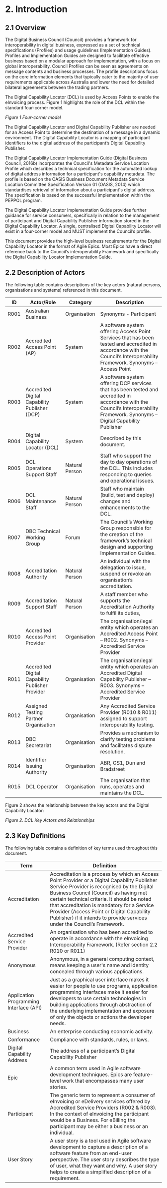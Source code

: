 # 2.	Introduction
## 2.1	Overview
The Digital Business Council (Council) provides a framework for interoperability in digital business, expressed as a set of technical specifications (Profiles) and usage guidelines (Implementation Guides). Profiles and Implementation Guides are designed to facilitate effective business based on a modular approach for implementation, with a focus on global interoperability.
Council Profiles can be seen as agreements on message contents and business processes. The profile descriptions focus on the core information elements that typically cater to the majority of user requirements applicable across Australia and lower the need for detailed bilateral agreements between the trading partners.

The Digital Capability Locator (DCL) is used by Access Points to enable the eInvoicing process.  Figure 1 highlights the role of the DCL within the standard four-corner model.
 

*Figure 1 Four-corner model*


The Digital Capability Locator and Digital Capability Publisher are needed for an Access Point to determine the destination of a message in a dynamic environment. The Digital Capability Locator is a mapping of participant identifiers to the digital address of the participant’s Digital Capability Publisher. 


The Digital Capability Locator Implementation Guide (Digital Business Council, 2016b) incorporates the Council's Metadata Service Location Profile which describes a technical specification for the automated lookup of digital address information for a participant's capability metadata. The profile is based on the OASIS Business Document Metadata Service Location Committee Specification Version 01 (OASIS, 2014) which standardises retrieval of information about a participant's digital address.  The specification is based on the successful implementation within the PEPPOL program.


The Digital Capability Locator Implementation Guide provides further guidance for service consumers, specifically in relation to the management of participant and Digital Capability Publisher information stored in the Digital Capability Locator.
A single, centralised Digital Capability Locator will exist in a four-corner model and MUST implement the Council’s profile.

This document provides the high-level business requirements for the Digital Capability Locator in the format of Agile Epics.   Most Epics have a direct reference back to the Council’s interoperability Framework and specifically the Digital Capability Locator Implementation Guide.


## 2.2	Description of Actors
The following table contains descriptions of the key actors (natural persons, organisations and systems) referenced in this document.


ID | Actor/Role	| Category | Description
---|---|---|---
R001 | Australian Business | Organisation | Synonyms - Participant
R002 | Accredited Access Point (AP) | System | A software system offering Access Point Services that has been tested and accredited in accordance with the Council’s Interoperability Framework. Synonyms – Access Point
R003 | Accredited Digital Capability Publisher (DCP) | System | A software system offering DCP services that has been tested and accredited in accordance with the Council’s Interoperability Framework. Synonyms – Digital Capability Publisher
R004 | Digital Capability Locator (DCL) | System | Described by this document.
R005 | DCL Operations Support Staff | Natural Person | Staff who support the day to day operations of the DCL.  This includes responding to queries and operational issues.
R006 | DCL Maintenance Staff | Natural Person | Staff who maintain (build, test and deploy) changes and enhancements to the DCL.
R007 | DBC Technical Working Group | Forum | The Council’s Working Group responsible for the creation of the framework’s technical design and supporting Implementation Guides.
R008 | Accreditation Authority | Natural Person | An individual with the delegation to issue, suspend or revoke an organisation’s accreditation.
R009 | Accreditation Support Staff | Natural Person | A staff member who supports the Accreditation Authority to fulfil its duties,
R010 | Accredited Access Point Provider | Organisation | The organisation/legal entity which operates an Accredited Access Point – R002. Synonyms – Accredited Service Provider
R011 | Accredited Digital Capability Publisher Provider | Organisation | The organisation/legal entity which operates an Accredited Digital Capability Publisher – R003. Synonyms – Accredited Service Provider
R012 | Assigned Testing Partner Organisation  | Organisation | Any Accredited Service Provider (R010 & R011) assigned to support interoperability testing.
R013 | DBC Secretariat | Organisation | Provides a mechanism to clarify testing problems and facilitates dispute resolution.
R014 | Identifier Issuing Authority | Organisation | ABR, GS1, Dun and Bradstreet
R015 | DCL Operator | Organisation | The organisation that runs, operates and maintains the DCL.

Figure 2 shows the relationship between the key actors and the Digital Capability Locator:
 
*Figure 2. DCL Key Actors and Relationships*
 
## 2.3	Key Definitions
The following table contains a definition of key terms used throughout this document.

Term | Definition
---|---
Accreditation | Accreditation is a process by which an Access Point Provider or a Digital Capability Publisher Service Provider is recognised by the Digital Business Council (Council) as having met certain technical criteria. It should be noted that accreditation is mandatory for a Service Provider (Access Point or Digital Capability Publisher) if it intends to provide services under the Council’s Framework.
Accredited Service Provider | An organisation who has been accredited to operate in accordance with the eInvoicing Interoperability Framework.  (Refer section 2.2 R010 or R011)
Anonymous | Anonymous, in a general computing context, means keeping a user's name and identity concealed through various applications.
Application Programming Interface (API) | Just as a graphical user interface makes it easier for people to use programs, application programming interfaces make it easier for developers to use certain technologies in building applications through abstraction  of the underlying implementation and exposure of only the objects or actions the developer needs.
Business | An enterprise conducting economic activity.
Conformance | Compliance with standards, rules, or laws.
Digital Capability Address | The address of a participant’s Digital Capability Publisher
Epic | A common term used in Agile software development techniques.  Epics are feature-level work that encompasses many user stories.
Participant | The generic term to represent a consumer of eInvoicing or eDelivery services offered by Accredited Service Providers (R002 & R003). In the context of eInvoicing the participant would be a Business.  For eBilling the participant may be either a business or an individual.
User Story | A user story is a tool used in Agile software development to capture a description of a software feature from an end-user perspective. The user story describes the type of user, what they want and why. A user story helps to create a simplified description of a requirement.

